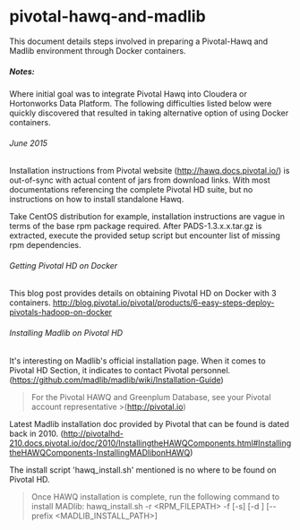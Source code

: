 # pivotal-hawq-and-madlib

This document details steps involved in preparing a Pivotal-Hawq and Madlib environment through Docker containers. 

##### Notes:
Where initial goal was to integrate Pivotal Hawq into Cloudera or Hortonworks Data Platform. The following difficulties listed below were quickly discovered that resulted in taking alternative option of using Docker containers. 

###### June 2015
Installation instructions from Pivotal website (http://hawq.docs.pivotal.io/) is out-of-sync with actual content of jars from download links. With most documentations referencing the complete Pivotal HD suite, but no instructions on how to install standalone Hawq.

Take CentOS distribution for example, installation instructions are vague in terms of the base rpm package required. After PADS-1.3.x.x.tar.gz is extracted, execute the provided setup script but encounter list of missing rpm dependencies.   

###### Getting Pivotal HD on Docker
This blog post provides details on obtaining Pivotal HD on Docker with 3 containers. 
http://blog.pivotal.io/pivotal/products/6-easy-steps-deploy-pivotals-hadoop-on-docker

###### Installing Madlib on Pivotal HD
It's interesting on Madlib's official installation page. When it comes to Pivotal HD Section, it indicates to contact Pivotal personnel. (https://github.com/madlib/madlib/wiki/Installation-Guide)

>For the Pivotal HAWQ and Greenplum Database, see your Pivotal account representative >(http://pivotal.io)

Latest Madlib installation doc provided by Pivotal that can be found is dated back in 2010. (http://pivotalhd-210.docs.pivotal.io/doc/2010/InstallingtheHAWQComponents.html#InstallingtheHAWQComponents-InstallingMADlibonHAWQ) 


The install script 'hawq_install.sh' mentioned is no where to be found on Pivotal HD.

> Once HAWQ installation is complete, run the following command to install MADlib:
> hawq_install.sh -r <RPM_FILEPATH> -f <HOSTFILE> [-s] [-d <GPHOME>] [--prefix <MADLIB_INSTALL_PATH>]


